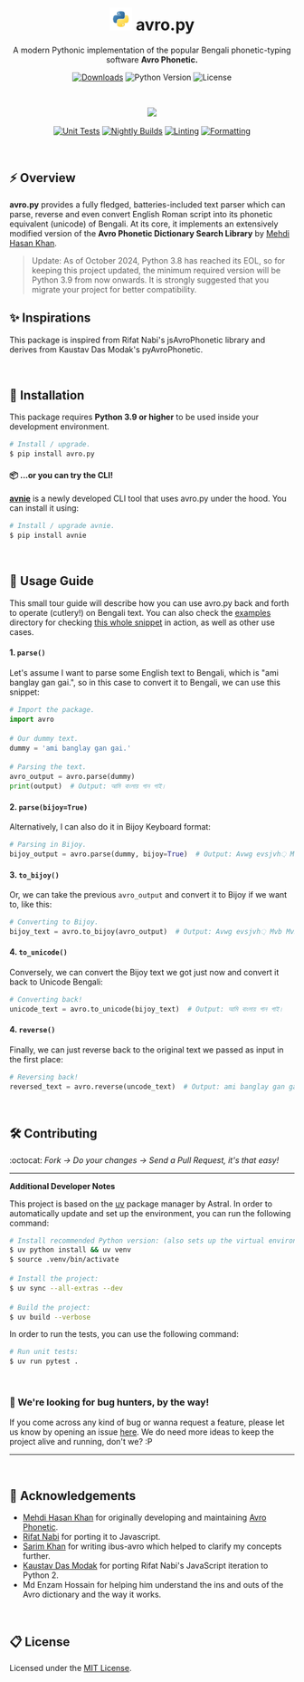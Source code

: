 <!-- SPDX-License-Identifier: MIT -->

<div align="center">

# <img src="https://raw.githubusercontent.com/github/explore/80688e429a7d4ef2fca1e82350fe8e3517d3494d/topics/python/python.png" height="40px"/> avro.py

A modern Pythonic implementation of the popular Bengali phonetic-typing software **Avro Phonetic.**

[![Downloads](https://static.pepy.tech/personalized-badge/avro-py?period=total&units=international_system&left_color=grey&right_color=black&left_text=Downloads)](https://pepy.tech/project/avro-py)
![Python Version](https://img.shields.io/pypi/pyversions/avro.py.svg?color=black&label=Python)
![License](https://img.shields.io/pypi/l/avro.py.svg?color=black&label=License)

<br>

<img src="https://github.com/hitblast/avro.py/blob/main/assets/banner.png?raw=True" style="width: 500px; height: auto;"><br>

[![Unit Tests](https://github.com/hitblast/avro.py/actions/workflows/unit-tests.yml/badge.svg?branch=main)](https://github.com/hitblast/avro.py/actions/workflows/unit-tests.yml)
[![Nightly Builds](https://github.com/hitblast/avro.py/actions/workflows/nightly.yml/badge.svg?branch=main)](https://github.com/hitblast/avro.py/actions/workflows/nightly.yml)
[![Linting](https://github.com/hitblast/avro.py/actions/workflows/linting.yml/badge.svg)](https://github.com/hitblast/avro.py/actions/workflows/linting.yml)
[![Formatting](https://github.com/hitblast/avro.py/actions/workflows/formatting.yml/badge.svg)](https://github.com/hitblast/avro.py/actions/workflows/formatting.yml)

<br>

</div>

## ⚡ Overview

**avro.py** provides a fully fledged, batteries-included text parser which can parse, reverse and even convert English Roman script into its phonetic equivalent (unicode) of Bengali. At its core, it implements an extensively modified version of the **Avro Phonetic Dictionary Search Library** by [Mehdi Hasan Khan](https://github.com/mugli).

> Update: As of October 2024, Python 3.8 has reached its EOL, so for keeping this project updated, the minimum required version will be Python 3.9 from now onwards. It is strongly suggested that you migrate your project for better compatibility. <br>

## ✨ Inspirations

This package is inspired from Rifat Nabi's jsAvroPhonetic library and derives from Kaustav Das Modak's pyAvroPhonetic.

<br>

## 🔨 Installation

This package requires **Python 3.9 or higher** to be used inside your development environment.

```sh
# Install / upgrade.
$ pip install avro.py
```

#### 📦 ...or you can try the CLI!

[**avnie**](https://github.com/hitblast/avnie) is a newly developed CLI tool that uses avro.py under the hood. You can install it using:

```sh
# Install / upgrade avnie.
$ pip install avnie
```

<br>

## 🔖 Usage Guide

This small tour guide will describe how you can use avro.py back and forth to operate (cutlery!) on Bengali text. You can also check the [examples](https://github.com/hitblast/avro.py/tree/main/examples) directory for checking [this whole snippet](https://github.com/hitblast/avro.py/blob/main/examples/simple.py) in action, as well as other use cases.

#### 1. `parse()`

Let's assume I want to parse some English text to Bengali, which is "ami banglay gan gai.", so in this case to convert it to Bengali, we can use this snippet:

```python
# Import the package.
import avro

# Our dummy text.
dummy = 'ami banglay gan gai.'

# Parsing the text.
avro_output = avro.parse(dummy)
print(output)  # Output: আমি বাংলায় গান গাই।
```

#### 2. `parse(bijoy=True)`

Alternatively, I can also do it in Bijoy Keyboard format:

```python
# Parsing in Bijoy.
bijoy_output = avro.parse(dummy, bijoy=True)  # Output: Avwg evsjvh় Mvb MvB।
```

#### 3. `to_bijoy()`

Or, we can take the previous `avro_output` and convert it to Bijoy if we want to, like this:

```python
# Converting to Bijoy.
bijoy_text = avro.to_bijoy(avro_output)  # Output: Avwg evsjvh় Mvb MvB।
```

#### 4. `to_unicode()`

Conversely, we can convert the Bijoy text we got just now and convert it back to Unicode Bengali:

```python
# Converting back!
unicode_text = avro.to_unicode(bijoy_text)  # Output: আমি বাংলায় গান গাই।
```

#### 4. `reverse()`

Finally, we can just reverse back to the original text we passed as input in the first place:

```python
# Reversing back!
reversed_text = avro.reverse(uncode_text)  # Output: ami banglay gan gai.
```

<br>

## 🛠️ Contributing

:octocat: _Fork -> Do your changes -> Send a Pull Request, it's that easy!_ <br>

---

**Additional Developer Notes**

This project is based on the [uv](https://github.com/astral-sh/uv) package manager by Astral. In order to automatically update and set up the environment, you can run the following command:

```sh
# Install recommended Python version: (also sets up the virtual environment)
$ uv python install && uv venv
$ source .venv/bin/activate

# Install the project:
$ uv sync --all-extras --dev

# Build the project:
$ uv build --verbose
```

In order to run the tests, you can use the following command:

```sh
# Run unit tests:
$ uv run pytest .
```


<br>

### 🐛 We're looking for bug hunters, by the way!

If you come across any kind of bug or wanna request a feature, please let us know by opening an issue [here](https://github.com/hitblast/avro.py/issues). We do need more ideas to keep the project alive and running, don't we? :P

---

<br>

## 👑 Acknowledgements

- [Mehdi Hasan Khan](https://github.com/mugli) for originally developing and maintaining [Avro Phonetic](https://github.com/omicronlab/Avro-Keyboard).
- [Rifat Nabi](https://github.com/torifat) for porting it to Javascript.
- [Sarim Khan](https://github.com/sarim) for writing ibus-avro which helped to clarify my concepts further.
- [Kaustav Das Modak](https://github.com/kaustavdm) for porting Rifat Nabi's JavaScript iteration to Python 2.
- Md Enzam Hossain for helping him understand the ins and outs of the Avro dictionary and the way it works.

<br>

## 📋 License

Licensed under the [MIT License](https://github.com/hitblast/avro.py/blob/main/LICENSE).

